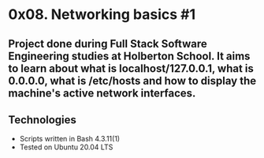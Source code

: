 # 0x08. Networking basics #1
## Project done during Full Stack Software Engineering studies at Holberton School. It aims to learn about what is localhost/127.0.0.1, what is 0.0.0.0, what is /etc/hosts and how to display the machine's active network interfaces.

## Technologies
* Scripts written in Bash 4.3.11(1)
* Tested on Ubuntu 20.04 LTS
